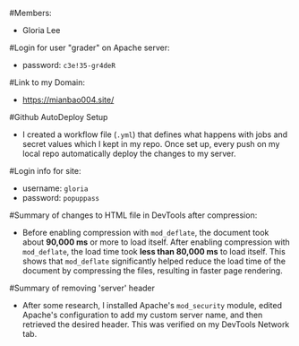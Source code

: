 #Members:
- Gloria Lee

#Login for user "grader" on Apache server:
- password: `c3e!35-gr4deR`

#Link to my Domain:
- https://mianbao004.site/

#Github AutoDeploy Setup
- I created a workflow file (`.yml`) that defines what happens with jobs and secret values which I kept in my repo. Once set up, every push on my local repo automatically deploy the changes to my server.

#Login info for site:
- username: `gloria`
- password: `popuppass`

#Summary of changes to HTML file in DevTools after compression:
- Before enabling compression with `mod_deflate`, the document took about **90,000 ms** or more to load itself. After enabling compression with `mod_deflate`, the load time took **less than 80,000 ms** to load itself. This shows that `mod_deflate` significantly helped reduce the load time of the document by compressing the files, resulting in faster page rendering.

#Summary of removing 'server' header
- After some research, I installed Apache's `mod_security` module, edited Apache's configuration to add my custom server name, and then retrieved the desired header. This was verified on my DevTools Network tab.